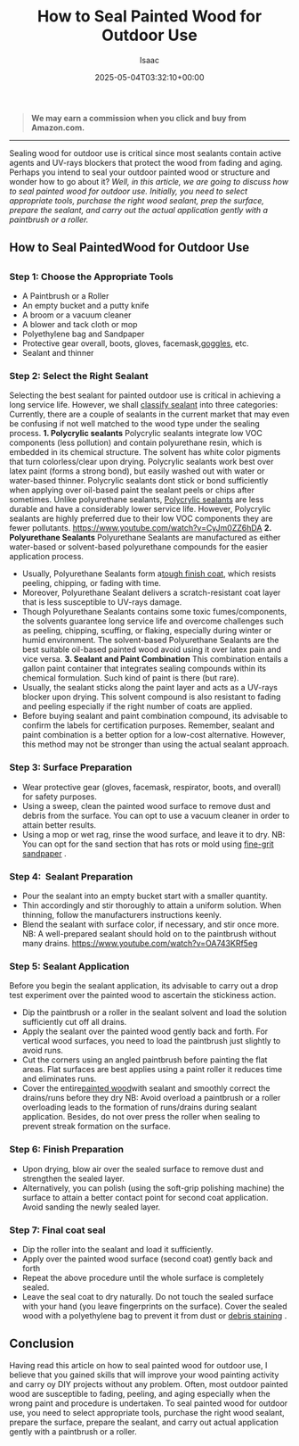 ﻿---
author: Isaac
layout: post
title: How to Seal Painted Wood for Outdoor Use
date: '2025-05-04T03:32:10+00:00'
categories:
- DIY Paintings
- Guide
tags: []
slug: /how-to-seal-painted-wood-for-outdoor-use/
lastmod: 2025-05-07T12:21:28+03:00
---
> **We may earn a commission when you click and buy from Amazon.com.**
>

---
Sealing wood for outdoor use is critical since most sealants contain active agents and UV-rays blockers that protect the wood from fading and aging. Perhaps you intend to seal your outdoor painted wood or structure and wonder how to go about it?
*Well, in this article, we are going to discuss how to seal painted wood for outdoor use. Initially, you need to select appropriate tools, purchase the right wood sealant, prep the surface, prepare the sealant, and carry out the actual application gently with a paintbrush or a roller.*
## How to Seal PaintedWood for Outdoor Use
## 
### Step 1: Choose the Appropriate Tools
- A Paintbrush or a Roller
- An empty bucket and a putty knife
- A broom or a vacuum cleaner
- A blower and tack cloth or mop
- Polyethylene bag and Sandpaper
- Protective gear  overall, boots, gloves, facemask,[goggles](https://pestpolicy.com/best-safety-glasses-for-spray-painting/), etc.
- Sealant and thinner
### Step 2: Select the Right Sealant
Selecting the best sealant for painted outdoor use is critical in achieving a long service life. However, we shall
[classify sealant](https://pestpolicy.com/best-deck-stain-for-pressure-treated-wood/)
into three categories:
Currently, there are a couple of sealants in the current market that may even be confusing if not well matched to the wood type under the sealing process.
**1. Polycrylic sealants**
Polycrylic sealants integrate low VOC components (less pollution) and contain polyurethane resin, which is embedded in its chemical structure. The solvent has white color pigments that turn colorless/clear upon drying.
Polycrylic sealants work best over latex paint (forms a strong bond), but easily washed out with water or water-based thinner.
Polycrylic sealants dont stick or bond sufficiently when applying over oil-based paint  the sealant peels or chips after sometimes.
Unlike polyurethane sealants,
[Polycrylic sealants](https://pestpolicy.com/best-sealant-for-metal-roof/)
are less durable and have a considerably lower service life.
However, Polycrylic sealants are highly preferred due to their low VOC components  they are fewer pollutants.
https://www.youtube.com/watch?v=CyJm0ZZ6hDA
**2. Polyurethane Sealants**
Polyurethane Sealants are manufactured as either water-based or solvent-based polyurethane compounds for the easier application process.
- Usually, Polyurethane Sealants form a[tough finish coat](https://pestpolicy.com/best-paint-sprayer-for-doors/), which resists peeling, chipping, or fading with time.
- Moreover, Polyurethane Sealant delivers a scratch-resistant coat layer that is less susceptible to UV-rays damage.
- Though Polyurethane Sealants contains some toxic fumes/components, the solvents guarantee long service life and overcome challenges such as peeling, chipping, scuffing, or flaking, especially during winter or humid environment.
The solvent-based Polyurethane Sealants are the best suitable oil-based painted wood  avoid using it over latex pain and vice versa.
**3. Sealant and Paint Combination**
This combination entails a gallon paint container that integrates sealing compounds within its chemical formulation. Such kind of paint is there (but rare).
- Usually, the sealant sticks along the paint layer and acts as a UV-rays blocker upon drying. This solvent compound is also resistant to fading and peeling especially if the right number of coats are applied.
- Before buying sealant and paint combination compound, its advisable to confirm the labels for certification purposes.
Remember, sealant and paint combination is a better option for a low-cost alternative. However, this method may not be stronger than using the actual sealant approach.
### Step 3: Surface Preparation
- Wear protective gear (gloves, facemask, respirator, boots, and overall) for safety purposes.
- Using a sweep, clean the painted wood surface to remove dust and debris from the surface. You can opt to use a vacuum cleaner in order to attain better results.
- Using a mop or wet rag, rinse the wood surface, and leave it to dry.
NB: You can opt for the sand section that has rots or mold using
[fine-grit sandpaper](https://pestpolicy.com/what-grit-sandpaper-for-primer-before-paint/)
.
### Step 4:  Sealant Preparation
- Pour the sealant into an empty bucket  start with a smaller quantity.
- Thin accordingly and stir thoroughly to attain a uniform solution. When thinning, follow the manufacturers instructions keenly.
- Blend the sealant with surface color, if necessary, and stir once more.
NB: A well-prepared sealant should hold on to the paintbrush without many drains.
https://www.youtube.com/watch?v=OA743KRf5eg
### Step 5: Sealant Application
Before you begin the sealant application, its advisable to carry out a drop test experiment over the painted wood to ascertain the stickiness action.
- Dip the paintbrush or a roller in the sealant solvent and load the solution sufficiently  cut off all drains.
- Apply the sealant over the painted wood gently  back and forth. For vertical wood surfaces, you need to load the paintbrush just slightly to avoid runs.
- Cut the corners using an angled paintbrush before painting the flat areas. Flat surfaces are best applies using a paint roller  it reduces time and eliminates runs.
- Cover the entire[painted wood](https://pestpolicy.com/best-deck-stain-for-weathered-wood/)with sealant and smoothly correct the drains/runs before they dry
NB: Avoid overload a paintbrush or a roller  overloading leads to the formation of runs/drains during sealant application. Besides, do not over press the roller when sealing to prevent streak formation on the surface.
### Step 6: Finish Preparation
- Upon drying, blow air over the sealed surface to remove dust and strengthen the sealed layer.
- Alternatively, you can polish (using the soft-grip polishing machine) the surface to attain a better contact point for second coat application.
Avoid sanding the newly sealed layer.
### Step 7: Final coat seal
- Dip the roller into the sealant and load it sufficiently.
- Apply over the painted wood surface (second coat) gently  back and forth
- Repeat the above procedure until the whole surface is completely sealed.
- Leave the seal coat to dry naturally.
Do not touch the sealed surface with your hand (you leave fingerprints on the surface).
Cover the sealed wood with a polyethylene bag to prevent it from dust or
[debris staining](https://pestpolicy.com/varathane-fast-dry-wood-stain-reviews/)
.
## Conclusion
Having read this article on how to seal painted wood for outdoor use, I believe that you gained skills that will improve your wood painting activity and carry oy DIY projects without any problem.
Often, most outdoor painted wood are susceptible to fading, peeling, and aging especially when the wrong paint and procedure is undertaken.
To seal painted wood for outdoor use, you need to select appropriate tools, purchase the right wood sealant, prepare the surface, prepare the sealant, and carry out actual application gently with a paintbrush or a roller.
